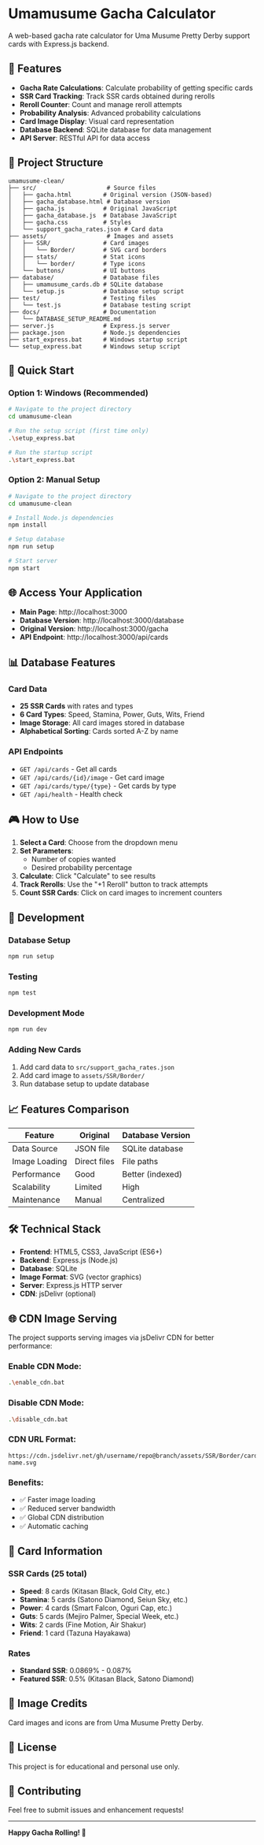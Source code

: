 # Umamusume Gacha Calculator

A web-based gacha rate calculator for Uma Musume Pretty Derby support cards with Express.js backend.

## 🎯 Features

- **Gacha Rate Calculations**: Calculate probability of getting specific cards
- **SSR Card Tracking**: Track SSR cards obtained during rerolls
- **Reroll Counter**: Count and manage reroll attempts
- **Probability Analysis**: Advanced probability calculations
- **Card Image Display**: Visual card representation
- **Database Backend**: SQLite database for data management
- **API Server**: RESTful API for data access

## 📁 Project Structure

```
umamusume-clean/
├── src/                    # Source files
│   ├── gacha.html         # Original version (JSON-based)
│   ├── gacha_database.html # Database version
│   ├── gacha.js           # Original JavaScript
│   ├── gacha_database.js  # Database JavaScript
│   ├── gacha.css          # Styles
│   └── support_gacha_rates.json # Card data
├── assets/                 # Images and assets
│   ├── SSR/               # Card images
│   │   └── Border/        # SVG card borders
│   ├── stats/             # Stat icons
│   │   └── border/        # Type icons
│   └── buttons/           # UI buttons
├── database/              # Database files
│   ├── umamusume_cards.db # SQLite database
│   └── setup.js           # Database setup script
├── test/                  # Testing files
│   └── test.js            # Database testing script
├── docs/                  # Documentation
│   └── DATABASE_SETUP_README.md
├── server.js              # Express.js server
├── package.json           # Node.js dependencies
├── start_express.bat      # Windows startup script
└── setup_express.bat      # Windows setup script
```

## 🚀 Quick Start

### Option 1: Windows (Recommended)
```bash
# Navigate to the project directory
cd umamusume-clean

# Run the setup script (first time only)
.\setup_express.bat

# Run the startup script
.\start_express.bat
```

### Option 2: Manual Setup
```bash
# Navigate to the project directory
cd umamusume-clean

# Install Node.js dependencies
npm install

# Setup database
npm run setup

# Start server
npm start
```

## 🌐 Access Your Application

- **Main Page**: http://localhost:3000
- **Database Version**: http://localhost:3000/database
- **Original Version**: http://localhost:3000/gacha
- **API Endpoint**: http://localhost:3000/api/cards

## 📊 Database Features

### Card Data
- **25 SSR Cards** with rates and types
- **6 Card Types**: Speed, Stamina, Power, Guts, Wits, Friend
- **Image Storage**: All card images stored in database
- **Alphabetical Sorting**: Cards sorted A-Z by name

### API Endpoints
- `GET /api/cards` - Get all cards
- `GET /api/cards/{id}/image` - Get card image
- `GET /api/cards/type/{type}` - Get cards by type
- `GET /api/health` - Health check

## 🎮 How to Use

1. **Select a Card**: Choose from the dropdown menu
2. **Set Parameters**: 
   - Number of copies wanted
   - Desired probability percentage
3. **Calculate**: Click "Calculate" to see results
4. **Track Rerolls**: Use the "+1 Reroll" button to track attempts
5. **Count SSR Cards**: Click on card images to increment counters

## 🔧 Development

### Database Setup
```bash
npm run setup
```

### Testing
```bash
npm test
```

### Development Mode
```bash
npm run dev
```

### Adding New Cards
1. Add card data to `src/support_gacha_rates.json`
2. Add card image to `assets/SSR/Border/`
3. Run database setup to update database

## 📈 Features Comparison

| Feature | Original | Database Version |
|---------|----------|------------------|
| Data Source | JSON file | SQLite database |
| Image Loading | Direct files | File paths |
| Performance | Good | Better (indexed) |
| Scalability | Limited | High |
| Maintenance | Manual | Centralized |

## 🛠️ Technical Stack

- **Frontend**: HTML5, CSS3, JavaScript (ES6+)
- **Backend**: Express.js (Node.js)
- **Database**: SQLite
- **Image Format**: SVG (vector graphics)
- **Server**: Express.js HTTP server
- **CDN**: jsDelivr (optional)

## 🌐 CDN Image Serving

The project supports serving images via jsDelivr CDN for better performance:

### **Enable CDN Mode:**
```bash
.\enable_cdn.bat
```

### **Disable CDN Mode:**
```bash
.\disable_cdn.bat
```

### **CDN URL Format:**
```
https://cdn.jsdelivr.net/gh/username/repo@branch/assets/SSR/Border/card-name.svg
```

### **Benefits:**
- ✅ Faster image loading
- ✅ Reduced server bandwidth
- ✅ Global CDN distribution
- ✅ Automatic caching

## 📝 Card Information

### SSR Cards (25 total)
- **Speed**: 8 cards (Kitasan Black, Gold City, etc.)
- **Stamina**: 5 cards (Satono Diamond, Seiun Sky, etc.)
- **Power**: 4 cards (Smart Falcon, Oguri Cap, etc.)
- **Guts**: 5 cards (Mejiro Palmer, Special Week, etc.)
- **Wits**: 2 cards (Fine Motion, Air Shakur)
- **Friend**: 1 card (Tazuna Hayakawa)

### Rates
- **Standard SSR**: 0.0869% - 0.087%
- **Featured SSR**: 0.5% (Kitasan Black, Satono Diamond)

## 🎨 Image Credits

Card images and icons are from Uma Musume Pretty Derby.

## 📄 License

This project is for educational and personal use only.

## 🤝 Contributing

Feel free to submit issues and enhancement requests!

---

**Happy Gacha Rolling! 🎰** 